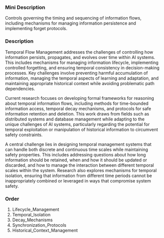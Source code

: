 ### Mini Description

Controls governing the timing and sequencing of information flows, including mechanisms for managing information persistence and implementing forget protocols.

### Description

Temporal Flow Management addresses the challenges of controlling how information persists, propagates, and evolves over time within AI systems. This includes mechanisms for managing information lifecycle, implementing controlled forgetting, and ensuring temporal consistency in decision-making processes. Key challenges involve preventing harmful accumulation of information, managing the temporal aspects of learning and adaptation, and maintaining appropriate historical context while avoiding problematic path dependencies.

Current research focuses on developing formal frameworks for reasoning about temporal information flows, including methods for time-bounded information access, temporal decay mechanisms, and protocols for safe information retention and deletion. This work draws from fields such as distributed systems and database management while adapting to the unique challenges of AI systems, particularly regarding the potential for temporal exploitation or manipulation of historical information to circumvent safety constraints.

A central challenge lies in designing temporal management systems that can handle both discrete and continuous time scales while maintaining safety properties. This includes addressing questions about how long information should be retained, when and how it should be updated or discarded, and how to manage the interaction between different temporal scales within the system. Research also explores mechanisms for temporal isolation, ensuring that information from different time periods cannot be inappropriately combined or leveraged in ways that compromise system safety.

### Order

1. Lifecycle_Management
2. Temporal_Isolation
3. Decay_Mechanisms
4. Synchronization_Protocols
5. Historical_Context_Management

